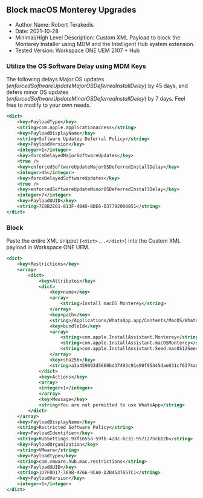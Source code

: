 ## Block macOS Monterey Upgrades

* Author Name:  Robert Terakedis
* Date:  2021-10-28
* Minimal/High Level Description:    Custom XML Payload to block the Monterey Installer using MDM and the Intelligent Hub system extension. 
* Tested Version:   Workspace ONE UEM 2107 + Hub  


### Utilize the OS Software Delay using MDM Keys

The following delays Major OS updates (*enforcedSoftwareUpdateMajorOSDeferredInstallDelay*) by 45 days, and defers minor OS updates (*enforcedSoftwareUpdateMinorOSDeferredInstallDelay*) by 7 days.  Feel free to modify to your own needs.

```XML
<dict>
    <key>PayloadType</key>
    <string>com.apple.applicationaccess</string>
    <key>PayloadDisplayName</key>
    <string>Software Updates Deferral Policy</string>
    <key>PayloadVersion</key>
    <integer>1</integer>
    <key>forceDelayedMajorSoftwareUpdates</key>
    <true />
    <key>enforcedSoftwareUpdateMajorOSDeferredInstallDelay</key>
    <integer>45</integer>
    <key>forceDelayedSoftwareUpdates</key>
    <true />
    <key>enforcedSoftwareUpdateMinorOSDeferredInstallDelay</key>
    <integer>7</integer>
    <key>PayloadUUID</key>
    <string>7E8B2E01-813F-4B4D-8DE6-D37792008851</string>
</dict>
```

### Block 
Paste the entire XML snippet (`<dict>...</dict>`) into the Custom XML payload in Workspace ONE UEM.

```Xml
<dict>
	<key>Restrictions</key>
	<array>
		<dict>
			<key>Attributes</key>
			<dict>
				<key>name</key>
				<array>
					<string>Install macOS Monterey</string>
				</array>
				<key>path</key>
				<string>/Applications/WhatsApp.app/Contents/MacOS/WhatsApp</string>
				<key>bundleId</key>
				<array>
					<string>com.apple.InstallAssistant.Monterey</string>
					<string>com.apple.InstallAssistant.macOSMonterey</string>
                    <string>com.apple.InstallAssistant.Seed.macOS12Seed1</string>
				</array>
				<key>sha256</key>
				<string>a3a459093d5660bd37493c91e90f95445dae031cf6374a06e87a7d792498166b</string>
			</dict>
			<key>Actions</key>
			<array>
			<integer>1</integer>
			</array>
			<key>Message</key>
			<string>You are not permitted to use WhatsApp</string>
		</dict>
	</array>
	<key>PayloadDisplayName</key>
	<string>Restricted Software Policy</string>
	<key>PayloadIdentifier</key>
	<string>HubSettings.93f1655a-59fb-42dc-bc31-9571275cb12b</string>
	<key>PayloadOrganization</key>
	<string>VMware</string>
	<key>PayloadType</key>
	<string>com.vmware.hub.mac.restrictions</string>
	<key>PayloadUUID</key>
	<string>1D7F0D17-369B-4766-9CA0-D2B4537657C1</string>
	<key>PayloadVersion</key>
	<integer>1</integer>
</dict>
```

